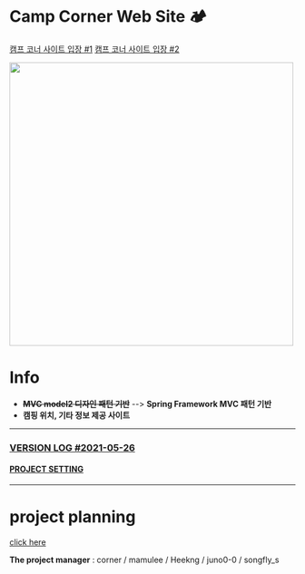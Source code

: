 

# Camp Corner Web Site 🏕

<span style="color: deepskyblue;">[캠프 코너 사이트 입장 #1](http://camp-corner.kro.kr)</span>
<span style="color: deepskyblue;">[캠프 코너 사이트 입장 #2](http://camp-fire.kro.kr)</span>

<img src="https://images.unsplash.com/photo-1492648272180-61e45a8d98a7?ixid=MXwxMjA3fDB8MHxwaG90by1wYWdlfHx8fGVufDB8fHw%3D&ixlib=rb-1.2.1&auto=format&fit=crop&w=1350&q=80" weight="700px" height="500px">

# Info

- ~~**MVC model2 디자인 패턴 기반**~~ --> **Spring Framework MVC 패턴 기반** 
- **캠핑 위치, 기타 정보 제공 사이트**



---

### [VERSION LOG #2021-05-26](VERSION-log.md)



####   [PROJECT SETTING](projectSetting.md)

---

# project planning

[click here](projectPlan.md)

**The project manager** : corner / mamulee / Heekng / juno0-0 / songfly_s



